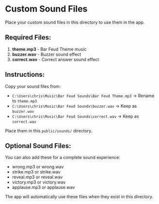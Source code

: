 # Custom Sound Files

Place your custom sound files in this directory to use them in the app.

## Required Files:

1. **theme.mp3** - Bar Feud Theme music
2. **buzzer.wav** - Buzzer sound effect
3. **correct.wav** - Correct answer sound effect

## Instructions:

Copy your sound files from:
- `C:\Users\chris\Music\Bar Feud Sounds\Bar Feud Theme.mp3` → Rename to `theme.mp3`
- `C:\Users\chris\Music\Bar Feud Sounds\buzzer.wav` → Keep as `buzzer.wav`
- `C:\Users\chris\Music\Bar Feud Sounds\correct.wav` → Keep as `correct.wav`

Place them in this `public/sounds/` directory.

## Optional Sound Files:

You can also add these for a complete sound experience:
- wrong.mp3 or wrong.wav
- strike.mp3 or strike.wav
- reveal.mp3 or reveal.wav
- victory.mp3 or victory.wav
- applause.mp3 or applause.wav

The app will automatically use these files when they exist in this directory.
